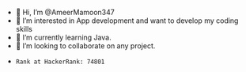 - 👋 Hi, I’m @AmeerMamoon347
- 👀 I’m interested in App development and want to develop my coding skills
- 🌱 I’m currently learning Java.
- 💞️ I’m looking to collaborate on any project.
-     Rank at HackerRank: 74801




